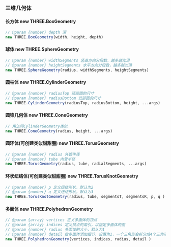 ### 三维几何体
#### 长方体 new THREE.BoxGeometry
```javascript
// @param {number} depth 深
new THREE.BoxGeometry(width, height, depth)
```
#### 球体 new THREE.SphereGeometry
```javascript
// @param {number} widthSegments 竖直方向分段数，越多越光滑
// @param {number} heightSegments 水平方向分段数，越多越光滑
new THREE.SphereGeometry(radius, widthSegments, heightSegments)
```
#### 圆柱体 new THREE.CylinderGeometry
```javascript
// @param {number} radiusTop 顶部圆的尺寸
// @param {number} radiusBottom 低部圆的尺寸
new THREE.CylinderGeometry(radiusTop, radiusBottom, height, ...args)
```
#### 圆锥几何体 new THREE.ConeGeometry
```javascript
// 用法同CylinderGeometry类似
new THREE.ConeGeometry(radius, height, ...args)
```
#### 圆环体(可创建类似甜甜圈) new THREE.TorusGeometry
```javascript
// @param {number} radius 外管半径
// @param {number} tube 内管半径
new THREE.TorusGeometry(radius, tube, radialSegments, ...args)
```
#### 环状纽结体(可创建类似甜甜圈) new THREE.TorusKnotGeometry
```javascript
// @param {number} p 定义纽结形状，默认为2
// @param {number} q 定义纽结形状，默认为3
new THREE.TorusKnotGeometry(radius, tube, segmentsT, segmentsR, p, q )
```
#### 多面体 new THREE.PolyhedronGeometry
```javascript
// @param {array} vertices 定义多面体的顶点
// @param {array} indices 定义顶点的索引，以指定多面体的面
// @param {number} radius 多面体的大小，默认为1
// @param {number} detail 给多面体添加细节，设置为1，一个三角形会拆分成4个三角形
new THREE.PolyhedronGeometry(vertices, indices, radius, detail )
```
